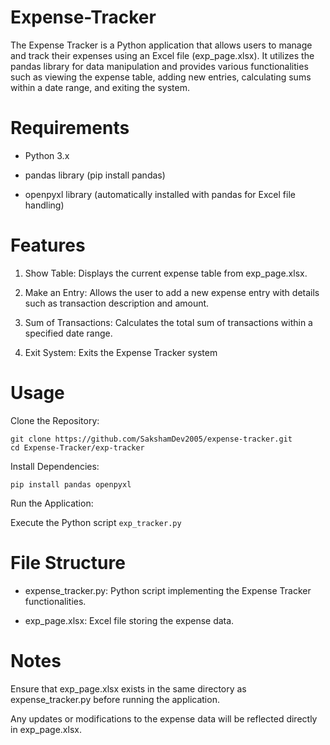 # Expense-Tracker

The Expense Tracker is a Python application that allows users to manage and track their expenses using an Excel file (exp_page.xlsx). It utilizes the pandas library for data manipulation and provides various functionalities such as viewing the expense table, adding new entries, calculating sums within a date range, and exiting the system.

# Requirements
 - Python 3.x

 - pandas library (pip install pandas)

 - openpyxl library (automatically installed with pandas for Excel file handling)

# Features
1. Show Table: Displays the current expense table from exp_page.xlsx.

2. Make an Entry: Allows the user to add a new expense entry with details such as transaction description and amount.

3. Sum of Transactions: Calculates the total sum of transactions within a specified date range.

4. Exit System: Exits the Expense Tracker system

# Usage
Clone the Repository:

```
git clone https://github.com/SakshamDev2005/expense-tracker.git
cd Expense-Tracker/exp-tracker
```

Install Dependencies:

```pip install pandas openpyxl```

Run the Application:

Execute the Python script ```exp_tracker.py```

# File Structure
 - expense_tracker.py: Python script implementing the Expense Tracker functionalities.

 - exp_page.xlsx: Excel file storing the expense data.

# Notes
Ensure that exp_page.xlsx exists in the same directory as expense_tracker.py before running the application.

Any updates or modifications to the expense data will be reflected directly in exp_page.xlsx.
